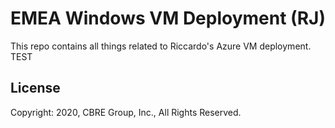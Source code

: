 # EMEA Windows VM Deployment (RJ)
This repo contains all things related to Riccardo's Azure VM deployment.
TEST
## License

Copyright: 2020, CBRE Group, Inc., All Rights Reserved.
